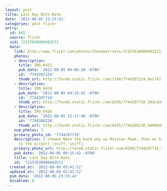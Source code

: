 ```yaml
---
layout: post
title: Last Day With Nate
date: '2012-08-05 23:15:42'
categories: post flickr
entry:
  id: 845
  source: flickr
  uid: 72157630980402572
  data:
    link: http://www.flickr.com/photos/thenobot/sets/72157630980402572/
    photos:
    - description: 
      title: IMG_6422
      pub_date: '2012-08-05 09:06:10 -0700'
      id: '7744207224'
      thumb_url: http://farm8.static.flickr.com/7140/7744207224_9e17472c95_s.jpg
    - description: 
      title: IMG_6424
      pub_date: '2012-08-05 09:15:42 -0700'
      id: '7744207710'
      thumb_url: http://farm9.static.flickr.com/8299/7744207710_54dc4395c3_s.jpg
    - description: 
      title: IMG_6426
      pub_date: '2012-08-05 12:37:40 -0700'
      id: '7744208238'
      thumb_url: http://farm9.static.flickr.com/8435/7744208238_5899648683_s.jpg
    num_photos: 3
    primary_photo_id: '7744207710'
    description: I showed Nate the hard way up Mission Peak, then we had to take him
      to the airport (sniff, sniff).
    primary_photo_url: http://farm9.static.flickr.com/8299/7744207710_54dc4395c3_m.jpg
    pub_date: '2012-08-05 09:15:42 -0700'
    title: Last Day With Nate
    id: '72157630980402572'
  created_at: '2012-08-09 03:41:52'
  updated_at: '2012-08-09 03:41:52'
  pub_date: '2012-08-05 23:15:42'
  disabled: 0
---
```

